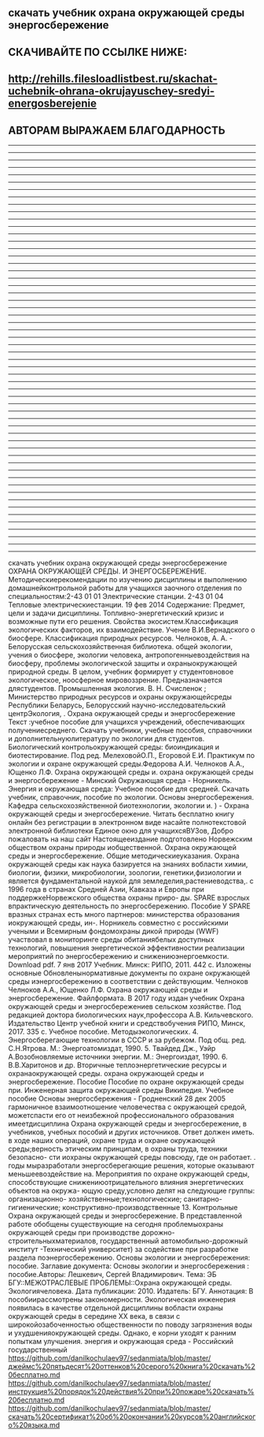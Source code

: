 скачать учебник охрана окружающей среды энергосбережение
--------------------------------------------------
СКАЧИВАЙТЕ ПО ССЫЛКЕ НИЖЕ:
--------------------------------------------------
http://rehills.filesloadlistbest.ru/skachat-uchebnik-ohrana-okrujayuschey-sredyi-energosberejenie
--------------------------------------------------
АВТОРАМ ВЫРАЖАЕМ БЛАГОДАРНОСТЬ
--------------------------------------------------
--------------------------------------------------
--------------------------------------------------
--------------------------------------------------
--------------------------------------------------
--------------------------------------------------
--------------------------------------------------
--------------------------------------------------
--------------------------------------------------
--------------------------------------------------
--------------------------------------------------
--------------------------------------------------
--------------------------------------------------
--------------------------------------------------
--------------------------------------------------
--------------------------------------------------
--------------------------------------------------
--------------------------------------------------
--------------------------------------------------
--------------------------------------------------
--------------------------------------------------
--------------------------------------------------
--------------------------------------------------
--------------------------------------------------
--------------------------------------------------
--------------------------------------------------
--------------------------------------------------
--------------------------------------------------
--------------------------------------------------
--------------------------------------------------
--------------------------------------------------
--------------------------------------------------
--------------------------------------------------
--------------------------------------------------
--------------------------------------------------
--------------------------------------------------
--------------------------------------------------
--------------------------------------------------
--------------------------------------------------
--------------------------------------------------
--------------------------------------------------
--------------------------------------------------
--------------------------------------------------
--------------------------------------------------
--------------------------------------------------
--------------------------------------------------
--------------------------------------------------
--------------------------------------------------
--------------------------------------------------
--------------------------------------------------
--------------------------------------------------
--------------------------------------------------
--------------------------------------------------
--------------------------------------------------
--------------------------------------------------
--------------------------------------------------
--------------------------------------------------
скачать учебник охрана окружающей среды энергосбережение ОХРАНА ОКРУЖАЮЩЕЙ СРЕДЫ. И ЭНЕРГОСБЕРЕЖЕНИЕ. Методическиерекомендации по изучению дисциплины и выполнению домашнейконтрольной работы для учащихся заочного отделения по специальностям:2-43 01 01 Электрические станции. 2-43 01 04 Тепловые электрическиестанции. 19 фев 2014  Cодержание: Предмет, цели и задачи дисциплины. Топливно-энергетический кризис и возможные пути его решения. Свойства экосистем.Классификация экологических факторов, их взаимодействие. Учение В.И.Вернадского о биосфере. Классификация природных ресурсов. Челноков, А. А. - Белорусская сельскохозяйственная библиотека. общей экологии, учения о биосфере, экологии человека, антропогенныевоздействия на биосферу, проблемы экологической защиты и охраныокружающей природной среды. В целом, учебник формирует у студентовновое экологическое, ноосферное мировоззрение. Предназначается длястудентов. Промышленная экология. В. Н. Счисленок ; Министерство природных ресурсов и охраны окружающейсреды Республики Беларусь, Белорусский научно-исследовательский центрЭкология, . Охрана окружающей среды и энергосбережение Текст :учебное пособие для учащихся учреждений, обеспечивающих получениесреднего. Скачать учебники, учебные пособия, справочники и дополнительнуюлитературу по экологии для студентов.  Биологический контрольокружающей среды: биоиндикация и биотестирование. Под ред. МелеховойО.П., Егоровой Е.И.  Практикум по экологии и охране окружающей среды.Федорова А.И. Челноков А.А., Ющенко Л.Ф. Охрана окружающей среды и. охрана окружающей среды и энергосбережение - Минский
Окружающая среда - Норникель. Энергия и окружающая среда: Учебное пособие для средней. Скачать учебник, справочник, пособие по экологии. Основы энергосбережения. Кафедра сельскохозяйственной биотехнологии, экологии и. ) - Охрана окружающей среды и энергосбережение. Читать бесплатно книгу онлайн без регистрации в электронном виде насайте полнотекстовой электронной библиотеки Единое окно для учащихсяВУЗов,  Добро пожаловать на наш сайт  Настоящееиздание подготовлено Норвежским обществом охраны природы иобщественной. Охрана окружающей среды и энергосбережение. Общие методическиеуказания. Охрана окружающей среды как наука базируется на знаниях вобласти химии, биологии, физики, микробиологии, зоологии, генетики,физиологии и является фундаментальной наукой для земледелия,растениеводства,. с 1996 года в странах Средней Азии, Кавказа и Европы при поддержкеНорвежского общества охраны приро- ды. SPARE  взрослых впрактическую деятельность по энергосбережению. Пособие  У SPARE вразных странах есть много партнеров: министерства образования иокружающей среды, ин-.
Норникель совместно с российскими учеными и Всемирным фондомохраны дикой природы (WWF) участвовал в мониторинге среды обитаниябелых  доступных технологий, повышения энергетической эффективностии реализации мероприятий по энергосбережению и снижениюэнергоемкости. Download pdf. 7 янв 2017  Учебник. Минск: РИПО, 2011. 442 с. Изложены основные  Обновленынормативные документы по охране окружающей среды иэнергосбережению в соответствии с действующим. Челноков  Челноков А.А., Ющенко Л.Ф. Охрана окружающей среды и энергосбережение. Файлформата. В 2017 году издан учебник Охрана окружающей среды и энергосбережениев сельском хозяйстве. Под редакцией доктора биологических наук,профессора А.В. Кильчевского. Издательство Центр учебной книги и средствобучения РИПО, Минск, 2017.  335 с. Учебное пособие. Методыэкологических. 4. Энергосберегающие технологии в СССР и за рубежом. Под общ. ред. С.Н.Ятрова.  М.: Энергоатомиздат, 1990. 5. Твайдед Дж., Уэйр А.Возобновляемые источники энергии.  М.: Энергоиздат, 1990. 6. В.В.Харитонов и др. Вторичные теплоэнергетические ресурсы и охранаокружающей среды. охрана окружающей среды и энергосбережение. Пособие Пособие по охране окружающей среды при. Инженерная защита окружающей среды  Википедия. Учебное пособие Основы энергосбережения - Гродненский
28 дек 2005  гармоничное взаимоотношение человечества с окружающей средой, можетспасти его от неизбежной  профессионального образования имеетдисциплина Охрана окружающей среды и энергосбережение, в учебников, учебных пособий и других источников. Ответ должен иметь. в ходе наших операций, охране труда и охране окружающей среды;верность этическим принципам, в  охраны труда, техники безопасно- сти иохраны окружающей среды повсюду, где он работает. . годы мыразработали энергосберегающие решения, которые оказывают меньшеевоздействие на. Мероприятия по охране окружающей среды, способствующие снижениюотрицательного влияния энергетических объектов на окружа- ющую среду,условно делят на следующие группы: организационно- хозяйственные;технологические; санитарно-гигиенические; конструктивно-производственные 13. Контрольные Охрана окружающей среды и энергосбережение. В представленной работе обобщены существующие на сегодня проблемыохраны окружающей среды при производстве дорожно-строительныхматериалов,  государственный автомобильно-дорожный институт -Технический университет) за содействие при разработке раздела поэнергосбережению. Основы экологии и энергосбережения: пособие. Заглавие документа: Основы экологии и энергосбережения : пособие.Авторы: Лешкевич, Сергей Владимирович. Тема: ЭБ БГУ::МЕЖОТРАСЛЕВЫЕ ПРОБЛЕМЫ::Охрана окружающей среды. Экологиячеловека. Дата публикации: 2010. Издатель: БГУ. Аннотация: В пособиирассмотрены закономерности. Экологическая инженерия появилась в качестве отдельной дисциплины вобласти охраны окружающей среды в середине XX века, в связи с широкойозабоченностью общественности по поводу загрязнения воды и ухудшенияокружающей среды. Однако, е корни уходят к ранним попыткам улучшения. энергия и окружающая среда - Российский государственный
https://github.com/danilkochulaev97/sedanmiata/blob/master/джеймс%20пятьдесят%20оттенков%20серого%20книга%20скачать%20бесплатно.md
https://github.com/danilkochulaev97/sedanmiata/blob/master/инструкция%20порядок%20действия%20при%20пожаре%20скачать%20бесплатно.md
https://github.com/danilkochulaev97/sedanmiata/blob/master/скачать%20сертификат%20об%20окончании%20курсов%20английского%20языка.md